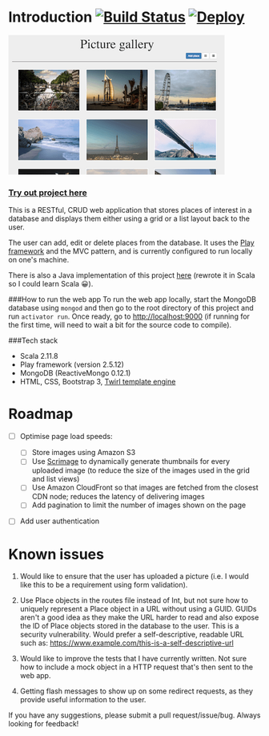 Introduction [![Build Status](https://travis-ci.org/muhsinali/picture-gallery-scala.svg?branch=master)](https://travis-ci.org/muhsinali/picture-gallery-scala) [![Deploy](https://www.herokucdn.com/deploy/button.svg)](https://heroku.com/deploy)
=================================
![alt tag](public/images/pictureGallery.png)

### [Try out project here](http://gallery.muhsinali.xyz)

This is a RESTful, CRUD web application that stores places of interest in a database and displays them either using a grid or a list layout back to the user.

The user can add, edit or delete places from the database. It uses the [Play framework](https://www.playframework.com/) and the MVC pattern, and is currently configured to run locally on one's machine.

There is also a Java implementation of this project [here](https://github.com/muhsinali/picture-gallery) (rewrote it in Scala so I could learn Scala :grinning:).

###How to run the web app
To run the web app locally, start the MongoDB database using `mongod` and then go to the root directory of this project and run `activator run`. Once ready, go to [http://localhost:9000](http://localhost:9000) (if running for the first time, will need to wait a bit for the source code to compile).

###Tech stack
- Scala 2.11.8
- Play framework (version 2.5.12)
- MongoDB (ReactiveMongo 0.12.1)
- HTML, CSS, Bootstrap 3, [Twirl template engine](https://www.playframework.com/documentation/2.5.x/ScalaTemplates)




Roadmap
=================================
- [ ] Optimise page load speeds:
    - [ ] Store images using Amazon S3
    - [ ] Use [Scrimage](https://github.com/sksamuel/scrimage) to dynamically generate thumbnails for every uploaded image (to reduce the size of the images used in the grid and list views)
    - [ ] Use Amazon CloudFront so that images are fetched from the closest CDN node; reduces the latency of delivering images
    - [ ] Add pagination to limit the number of images shown on the page
- [ ] Add user authentication




Known issues
=================================

1. Would like to ensure that the user has uploaded a picture (i.e. I would like this to be a requirement using form validation).

2. Use Place objects in the routes file instead of Int, but not sure how to uniquely represent a Place object in a URL without using a GUID. GUIDs aren't a good idea as they make the URL harder to read and also expose the ID of Place objects stored in the database to the user. This is a security vulnerability. Would prefer a self-descriptive, readable URL such as:
    https://www.example.com/this-is-a-self-descriptive-url

3. Would like to improve the tests that I have currently written. Not sure how to include a mock object in a HTTP request that's then sent to the web app.

4. Getting flash messages to show up on some redirect requests, as they provide useful information to the user.


If you have any suggestions, please submit a pull request/issue/bug. Always looking for feedback! 